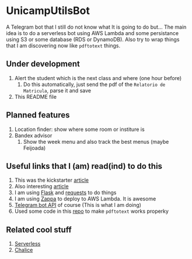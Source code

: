 # UnicampUtilsBot
A Telegram bot that I still do not know what It is going to do but...
The main idea is to do a serverless bot using AWS Lambda and some persistance using S3 or some database (RDS or DynamoDB). Also try to wrap things that I am discovering now like `pdftotext` things.

## Under development

1. Alert the student which is the next class and where (one hour before)
    1. Do this automatically, just send the pdf of the `Relatorio de Matricula`, parse it and save
1. This README file

## Planned features

1. Location finder: show where some room or institure is
1. Bandex advisor
    1. Show the week menu and also track the best menus (maybe Feijoada)

## Useful links that I (am) read(ind) to do this

1. This was the kickstarter [article](https://medium.freecodecamp.org/how-to-build-a-server-less-telegram-bot-227f842f4706)
1. Also interesting [article](https://dev.to/nqcm/-building-a-telegram-bot-with-aws-api-gateway-and-aws-lambda-27fg)
1. I am using [Flask](http://flask.pocoo.org/) and [requests](http://docs.python-requests.org/en/master/) to do things
1. I am using [Zappa](https://github.com/Miserlou/Zappa) to deploy to AWS Lambda. It is awesome
1. [Telegram bot API](https://core.telegram.org/bots/api) of course (This is what I am doing)
1. Used some code in this [repo](https://github.com/skylander86/lambda-text-extractor) to make `pdftotext` works properky

## Related cool stuff

1. [Serverless](https://serverless.com/)
1. [Chalice](https://github.com/aws/chalice)
